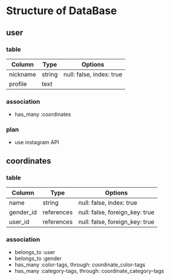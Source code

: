 # Structure of DataBase

## user
### table
|Column|Type|Options|
|------|----|-------|
|nickname|string|null: false, index: true|
|profile|text||

### association
- has_many :coordinates
### plan
- use instagram API

## coordinates
### table
|Column|Type|Options|
|------|----|-------|
|name|string|null: false, index: true|
|gender_id|references|null: false, foreign_key: true|
|user_id|references|null: false, foreign_key: true|

### association
- belongs_to :user
- belongs_to :gender
- has_many :color-tags, through: coordinate_color-tags
- has_many :category-tags, through: coordinate_category-tags
